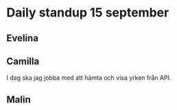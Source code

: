 # Daily standup 15 september

## Evelina

## Camilla
I dag ska jag jobba med att hämta och visa yrken från API.

## Malin

